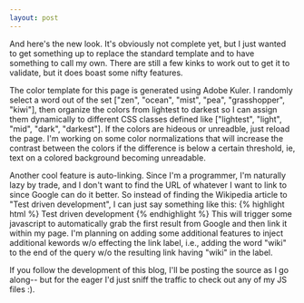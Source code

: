 ```yaml
---
layout: post
---
```


And here's the new look. It's obviously not complete yet, but I just wanted to get something up to replace the standard template and to have something to call my own. There are still a few kinks to work out to get it to validate, but it does boast some nifty features. 

The color template for this page is generated using <span class="autolink">Adobe Kuler</span>. I randomly select a word out of the set ["zen", "ocean", "mist", "pea", "grasshopper", "kiwi"], then organize the colors from lightest to darkest so I can assign them dynamically to different CSS classes defined like ["lightest", "light", "mid", "dark", "darkest"]. If the colors are hideous or unreadble, just reload the page. I'm working on some color normalizations that will increase the contrast between the colors if the difference is below a certain threshold, ie, text on a colored background becoming unreadable. 

Another cool feature is auto-linking. Since I'm a programmer, I'm naturally lazy by trade, and I don't want to find the URL of whatever I want to link to since Google can do it better. So instead of finding the Wikipedia article to "Test driven development", I can just say something like this:
{% highlight html %}
<span class="autolink">Test driven development</span>
{% endhighlight %}
This will trigger some javascript to automatically grab the first result from Google and then link it within my page. I'm planning on adding some additional features to inject additional kewords w/o effecting the link label, i.e., adding the word "wiki" to the end of the query w/o the resulting link having "wiki" in the label.

If you follow the development of this blog, I'll be posting the source as I go along-- but for the eager I'd just sniff the traffic to check out any of my JS files :).